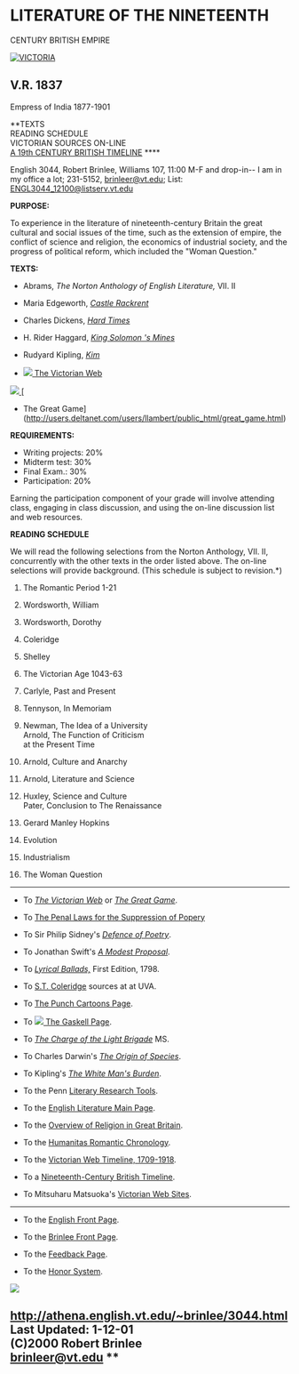 # LITERATURE OF THE NINETEENTH  
CENTURY BRITISH EMPIRE

  
[ ![VICTORIA](victoria.gif)](glancent.html)  

## V.R. 1837  
Empress of India 1877-1901

  
**TEXTS  
READING SCHEDULE  
VICTORIAN SOURCES ON-LINE  
[A 19th CENTURY BRITISH TIMELINE](timeline.html) ****

English 3044, Robert Brinlee, Williams 107, 11:00 M-F and drop-in-- I am in my
office a lot; 231-5152, brinleer@vt.edu; List:
[ENGL3044_12100@listserv.vt.edu](mailto:ENGL3044_12100@listserv.vt.edu)

**PURPOSE:**

To experience in the literature of nineteenth-century Britain the great
cultural and social issues of the time, such as the extension of empire, the
conflict of science and religion, the economics of industrial society, and the
progress of political reform, which included the  "Woman Question."

**TEXTS:**

  * Abrams, _The Norton Anthology of English Literature,_ VII. II 
  * Maria Edgeworth, [_Castle Rackrent_](ftp://sailor.gutenberg.org/pub/gutenberg/by-author/ed0.html)
  * Charles Dickens, [_Hard Times_](http://www.bibliomania.com/Fiction/dickens/HardTimes/)
  * H. Rider Haggard, [ _King Solomon 's Mines_](http://www.bibliomania.com/Fiction/Haggard/Solomon/index.html)
  * Rudyard Kipling, [ _Kim_](http://www.bibliomania.com/Fiction/kipling/kim/index.html)

  * [ ![](victweb.gif) The Victorian Web](http://www.stg.brown.edu/projects/hypertext/landow/victorian/victov.html)

[ ![](travelin.gif)
](http://users.deltanet.com/users/llambert/public_html/great_game.html)[

  * The Great Game](http://users.deltanet.com/users/llambert/public_html/great_game.html) 

**REQUIREMENTS:**

  * Writing projects: 20% 
  * Midterm test: 30% 
  * Final Exam.: 30% 
  * Participation: 20% 

Earning the participation component of your grade will involve attending
class, engaging in class discussion, and using the on-line discussion list and
web resources.

**READING SCHEDULE**

We will read the following selections from the Norton Anthology, VII. II,
concurrently with the other texts in the order listed above. The on-line
selections will provide background. (This schedule is subject to revision.*)

  1. The Romantic Period 1-21 
  2. Wordsworth, William 
  3. Wordsworth, Dorothy 
  4. Coleridge 
  5. Shelley 
  6. The Victorian Age 1043-63 
  7. Carlyle, Past and Present 
  8. Tennyson, In Memoriam 
  9. Newman, The Idea of a University  
Arnold, The Function of Criticism  
at the Present Time

  10. Arnold, Culture and Anarchy 
  11. Arnold, Literature and Science 
  12. Huxley, Science and Culture  
Pater, Conclusion to The Renaissance

  13. Gerard Manley Hopkins 
  14. Evolution 
  15. Industrialism 
  16. The Woman Question 

* * *

  

  * To [ _The Victorian Web_](http://www.stg.brown.edu/projects/hypertext/landow/victorian/victov2.html) or [ _The Great Game_](http://users.deltanet.com/users/llambert/public_html/great_game.html). 

  * To [The Penal Laws for the Suppression of Popery](http://www.law.umn.edu/irishlaw/)

  * To Sir Philip Sidney's [_Defence of Poetry_](http://darkwing.uoregon.edu/~rbear/defence.html). 

  * To Jonathan Swift's [ _A Modest Proposal_](ftp://uiarchive.cso.uiuc.edu/pub/etext/gutenberg/etext97/mdprp10.txt). 

  * To [ _Lyrical Ballads,_](http://etext.lib.virginia.edu/cgibin/browse-mixed?id=Wor2Lyr&tag=public&images=images/modeng&data=/lv1/Archive/eng-parsed) First Edition, 1798. 

  * To [ S.T. Coleridge](http://etext.lib.virginia.edu/stc/Coleridge/stc.html) sources at at UVA. 

  * To [ The Punch Cartoons Page](http://departments.vassar.edu/~victstud/punchpage1.html). 

  * To [ ![](gaskell.gif) The Gaskell Page](http://lang.nagoya-u.ac.jp/~matsuoka/Gaskell.html). 

  * To [ _The Charge of the Light Brigade_](http://etext.lib.virginia.edu/britpo/tennyson/TenChar.html) MS. 

  * To Charles Darwin's [_The Origin of Species_](http://www.literature.org/Works/Charles-Darwin/origin/). 

  * To Kipling's [_The White Man's Burden_](http://www.cwrl.utexas.edu/~benjamin/316kfall/316kunit3/studentprojects/kipling/Kipling.html). 

  * To the Penn [Literary Research Tools](http://newarkwww.rutgers.edu/~jlynch/Lit/). 

  * To the [English Literature Main Page](http://vos.ucsb.edu/shuttle/english.html). 

  * To the [ Overview of Religion in Great Britain](http://www.stg.brown.edu/projects/hypertext/landow/victorian/religion/relov.html). 

  * To the [ Humanitas Romantic Chronology](http://english.ucsb.edu:591/rchrono/). 

  * To the [ Victorian Web Timeline, 1709-1918](http://www.stg.brown.edu/projects/hypertext/landow/victorian/vn/littime.html). 

  * To a [Nineteenth-Century British Timeline](timeline.html). 

  * To Mitsuharu Matsuoka's [ Victorian Web Sites](http://lang.nagoya-u.ac.jp/~matsuoka/Victorian.html). 

* * *

  

  * To the [ English Front Page](http://athena.english.vt.edu/). 

  * To the [ Brinlee Front Page](brinlee.html). 

  * To the [Feedback Page](feedback.html). 

  * To the [Honor System](honor.html). 

![](intrdogs.gif)

http://athena.english.vt.edu/~brinlee/3044.html  
Last Updated: 1-12-01  
(C)2000 Robert Brinlee  
[brinleer@vt.edu](mailto:brinleer@vt.edu) **  
---

